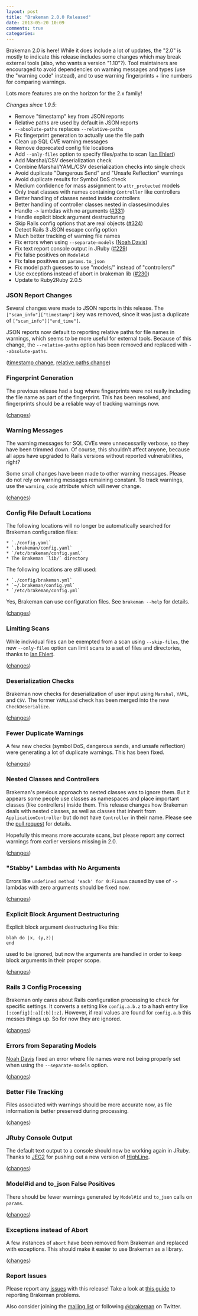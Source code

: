 ```yaml
---
layout: post
title: "Brakeman 2.0.0 Released"
date: 2013-05-20 10:09
comments: true
categories: 
---
```


Brakeman 2.0 is here! While it does include a lot of updates, the "2.0" is mostly to indicate this release includes some changes which may break external tools (also, who wants a version "1.10"?). Tool maintainers are encouraged to avoid dependencies on warning messages and types (use the "warning code" instead), and to use warning fingerprints + line numbers for comparing warnings.

Lots more features are on the horizon for the 2.x family!

_Changes since 1.9.5_:

 * Remove "timestamp" key from JSON reports
 * Relative paths are used by default in JSON reports
 * `--absolute-paths` replaces `--relative-paths`
 * Fix fingerprint generation to actually use the file path
 * Clean up SQL CVE warning messages
 * Remove deprecated config file locations
 * Add `--only-files` option to specify files/paths to scan ([Ian Ehlert](https://github.com/ehlertij))
 * Add Marshal/CSV deserialization check
 * Combine Marshal/YAML/CSV deserialization checks into single check
 * Avoid duplicate "Dangerous Send" and "Unsafe Reflection" warnings
 * Avoid duplicate results for Symbol DoS check
 * Medium confidence for mass assignment to `attr_protected` models
 * Only treat classes with names containing `Controller` like controllers
 * Better handling of classes nested inside controllers
 * Better handling of controller classes nested in classes/modules
 * Handle `->` lambdas with no arguments ([#331](https://github.com/presidentbeef/brakeman/issues/331))
 * Handle explicit block argument destructuring
 * Skip Rails config options that are real objects ([#324](https://github.com/presidentbeef/brakeman/issues/324))
 * Detect Rails 3 JSON escape config option
 * Much better tracking of warning file names
 * Fix errors when using `--separate-models` ([Noah Davis](https://github.com/noahd1))
 * Fix text report console output in JRuby ([#229](https://github.com/presidentbeef/brakeman/issues/229))
 * Fix false positives on `Model#id`
 * Fix false positives on `params.to_json`
 * Fix model path guesses to use "models/" instead of "controllers/"
 * Use exceptions instead of abort in brakeman lib ([#230](https://github.com/presidentbeef/brakeman/issues/230))
 * Update to Ruby2Ruby 2.0.5

### JSON Report Changes

Several changes were made to JSON reports in this release. The `["scan_info"]["timestamp"]` key was removed, since it was just a duplicate of `["scan_info"]["end_time"]`.

JSON reports now default to reporting relative paths for file names in warnings, which seems to be more useful for external tools. Because of this change, the `--relative-paths` option has been removed and replaced with `--absolute-paths`.

([timestamp change](https://github.com/presidentbeef/brakeman/pull/333), [relative paths change](https://github.com/presidentbeef/brakeman/pull/330))

### Fingerprint Generation

The previous release had a bug where fingerprints were not really including the file name as part of the fingerprint. This has been resolved, and fingerprints should be a reliable way of tracking warnings now.

([changes](https://github.com/presidentbeef/brakeman/pull/317))

### Warning Messages

The warning messages for SQL CVEs were unnecessarily verbose, so they have been trimmed down. Of course, this shouldn't affect anyone, because all apps have upgraded to Rails versions without reported vulnerabilities, right?

Some small changes have been made to other warning messages. Please do not rely on warning messages remaining constant. To track warnings, use the `warning_code` attribute which will never change.

([changes](https://github.com/presidentbeef/brakeman/pull/334))

### Config File Default Locations

The following locations will no longer be automatically searched for Brakeman configuration files:

    * `./config.yaml`
    * `.brakeman/config.yaml`
    * `/etc/brakeman/config.yaml`
    * The Brakeman `lib/` directory

The following locations are still used:

    * `./config/brakeman.yml`
    * `~/.brakeman/config.yml`
    * `/etc/brakeman/config.yml`

Yes, Brakeman can use configuration files. See `brakeman --help` for details.

([changes](https://github.com/presidentbeef/brakeman/pull/310))

### Limiting Scans

While individual files can be exempted from a scan using `--skip-files`, the new `--only-files` option can limit scans to a set of files and directories, thanks to [Ian Ehlert](https://github.com/ehlertij).

([changes](https://github.com/presidentbeef/brakeman/pull/316))

### Deserialization Checks

Brakeman now checks for deserialization of user input using `Marshal`, `YAML`, and `CSV`. The former `YAMLLoad` check has been merged into the new `CheckDeserialize`.

([changes](https://github.com/presidentbeef/brakeman/pull/329))

### Fewer Duplicate Warnings

A few new checks (symbol DoS, dangerous sends, and unsafe reflection) were generating a lot of duplicate warnings. This has been fixed.

([changes](https://github.com/presidentbeef/brakeman/pull/338))

### Nested Classes and Controllers 

Brakeman's previous approach to nested classes was to ignore them. But it appears some people use classes as namespaces and place important classes (like controllers) inside them. This release changes how Brakeman deals with nested classes, as well as classes that inherit from `ApplicationController` but do not have `Controller` in their name. Please see the [pull request](https://github.com/presidentbeef/brakeman/pull/325) for details.

Hopefully this means more accurate scans, but please report any correct warnings from earlier versions missing in 2.0.

([changes](https://github.com/presidentbeef/brakeman/pull/325))

### "Stabby" Lambdas with No Arguments

Errors like `undefined method 'each' for 0:Fixnum` caused by use of `->` lambdas with zero arguments should be fixed now.

([changes](https://github.com/presidentbeef/brakeman/pull/332))

### Explicit Block Argument Destructuring 

Explicit block argument destructuring like this:

    blah do |x, (y,z)|
    end

used to be ignored, but now the arguments are handled in order to keep block arguments in their proper scope.

([changes](https://github.com/presidentbeef/brakeman/pull/307/))

### Rails 3 Config Processing

Brakeman only cares about Rails configuration processing to check for specific settings. It converts a setting like `config.a.b.z` to a hash entry like `[:config][:a][:b][:z]`. However, if real values are found for `config.a.b` this messes things up. So for now they are ignored.

([changes](https://github.com/presidentbeef/brakeman/pull/326))

### Errors from Separating Models

[Noah Davis](https://github.com/noahd1) fixed an error where file names were not being properly set when using the `--separate-models` option.

([changes](https://github.com/presidentbeef/brakeman/pull/313))

### Better File Tracking

Files associated with warnings should be more accurate now, as file information is better preserved during processing.

([changes](https://github.com/presidentbeef/brakeman/pull/318))

### JRuby Console Output

The default text output to a console should now be working again in JRuby. Thanks to [JEG2](https://github.com/jeg2) for pushing out a new version of [HighLine](http://highline.rubyforge.org/).

([changes](https://github.com/presidentbeef/brakeman/pull/339))

### Model#id and to\_json False Positives

There should be fewer warnings generated by `Model#id` and `to_json` calls on `params`.

([changes](https://github.com/presidentbeef/brakeman/pull/309))

### Exceptions instead of Abort

A few instances of `abort` have been removed from Brakeman and replaced with exceptions. This should make it easier to use Brakeman as a library.

([changes](https://github.com/presidentbeef/brakeman/pull/335))

### Report Issues

Please report any [issues](https://github.com/presidentbeef/brakeman/issues) with this release! Take a look at [this guide](https://github.com/presidentbeef/brakeman/wiki/How-to-Report-a-Brakeman-Issue) to reporting Brakeman problems.

Also consider joining the [mailing list](http://brakemanscanner.org/contact/) or following [@brakeman](https://twitter.com/brakeman) on Twitter.

